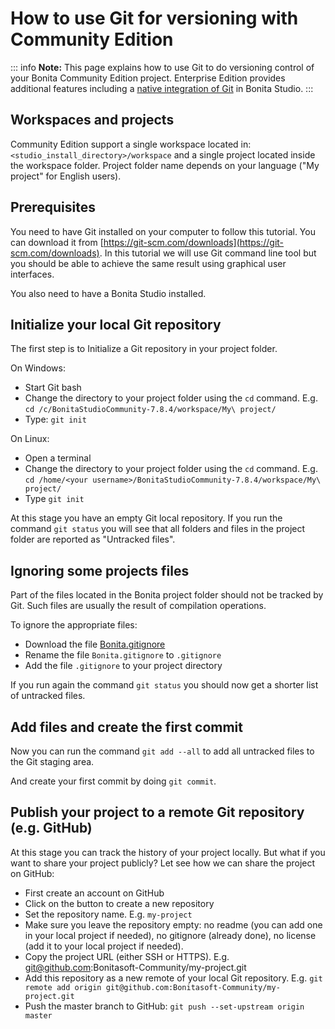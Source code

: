 # How to use Git for versioning with Community Edition

::: info
**Note:** This page explains how to use Git to do versioning control of your Bonita Community Edition project. Enterprise Edition provides additional features including a [native integration of Git](workspaces-and-repositories.md) in Bonita Studio.
:::

## Workspaces and projects

Community Edition support a single workspace located in: `<studio_install_directory>/workspace` and a single project located inside the workspace folder. Project folder name depends on your language ("My project" for English users).

## Prerequisites
You need to have Git installed on your computer to follow this tutorial. You can download it from [https://git-scm.com/downloads](https://git-scm.com/downloads). In this tutorial we will use Git command line tool but you should be able to achieve the same result using graphical user interfaces.

You also need to have a Bonita Studio installed.

## Initialize your local Git repository

The first step is to Initialize a Git repository in your project folder.

On Windows:
- Start Git bash
- Change the directory to your project folder using the `cd` command. E.g. `cd /c/BonitaStudioCommunity-7.8.4/workspace/My\ project/`
- Type: `git init`

On Linux:
- Open a terminal
- Change the directory to your project folder using the `cd` command. E.g. `cd /home/<your username>/BonitaStudioCommunity-7.8.4/workspace/My\ project/`
- Type `git init`

At this stage you have an empty Git local repository. If you run the command `git status` you will see that all folders and files in the project folder are reported as "Untracked files".

## Ignoring some projects files
Part of the files located in the Bonita project folder should not be tracked by Git. Such files are usually the result of compilation operations.

To ignore the appropriate files:
- Download the file [Bonita.gitignore](https://raw.githubusercontent.com/Bonitasoft-Community/gitignore/7.8-1.0.0/Bonita.gitignore)
- Rename the file `Bonita.gitignore` to `.gitignore`
- Add the file `.gitignore` to your project directory

If you run again the command `git status` you should now get a shorter list of untracked files.

## Add files and create the first commit
Now you can run the command `git add --all` to add all untracked files to the Git staging area.

And create your first commit by doing `git commit`.

## Publish your project to a remote Git repository (e.g. GitHub)
At this stage you can track the history of your project locally. But what if you want to share your project publicly? Let see how we can share the project on GitHub:
- First create an account on GitHub
- Click on the button to create a new repository
- Set the repository name. E.g. `my-project`
- Make sure you leave the repository empty: no readme (you can add one in your local project if needed), no gitignore (already done), no license (add it to your local project if needed).
- Copy the project URL (either SSH or HTTPS). E.g. git@github.com:Bonitasoft-Community/my-project.git
- Add this repository as a new remote of your local Git repository. E.g. `git remote add origin git@github.com:Bonitasoft-Community/my-project.git`
- Push the master branch to GitHub: `git push --set-upstream origin master`
